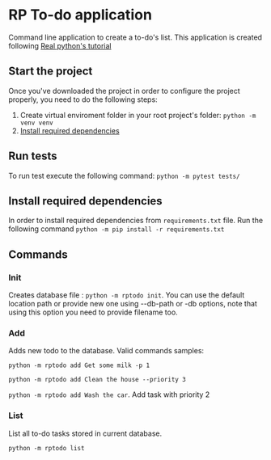 # RP To-do application

Command line application to create a to-do's list. This application is created following [Real python's tutorial](https://realpython.com/python-typer-cli/)

## Start the project

Once you've downloaded the project in order to configure the project properly, you need to do the following steps:

1) Create virtual enviroment folder in your root project's folder: `python -m venv venv`
2) [Install required dependencies](#install-required-dependencies)

## Run tests

To run test execute the following command: `python -m pytest tests/`

## Install required dependencies

In order to install required dependencies from `requirements.txt` file. Run the following command `python -m pip install -r requirements.txt`


## Commands

### Init

Creates database file : `python -m rptodo init`. You can use the default location path or provide new one using --db-path or -db options, note that using this option you need to provide filename too.

###  Add

Adds new todo to the database. Valid commands samples:

`python -m rptodo add Get some milk -p 1`

`python -m rptodo add Clean the house --priority 3`

`python -m rptodo add Wash the car`. Add task with priority 2


### List

List all to-do tasks stored in current database.

`python -m rptodo list`

